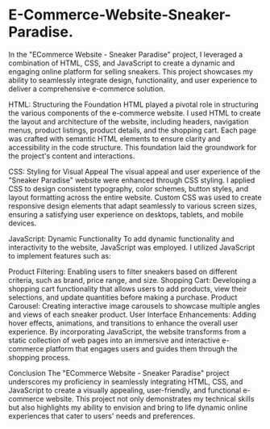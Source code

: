 # E-Commerce-Website-Sneaker-Paradise.

In the "ECommerce Website - Sneaker Paradise" project, I leveraged a combination of HTML, CSS, and JavaScript to create a dynamic and engaging online platform for selling sneakers. This project showcases my ability to seamlessly integrate design, functionality, and user experience to deliver a comprehensive e-commerce solution.

HTML: Structuring the Foundation
HTML played a pivotal role in structuring the various components of the e-commerce website. I used HTML to create the layout and architecture of the website, including headers, navigation menus, product listings, product details, and the shopping cart. Each page was crafted with semantic HTML elements to ensure clarity and accessibility in the code structure. This foundation laid the groundwork for the project's content and interactions.

CSS: Styling for Visual Appeal
The visual appeal and user experience of the "Sneaker Paradise" website were enhanced through CSS styling. I applied CSS to design consistent typography, color schemes, button styles, and layout formatting across the entire website. Custom CSS was used to create responsive design elements that adapt seamlessly to various screen sizes, ensuring a satisfying user experience on desktops, tablets, and mobile devices.

JavaScript: Dynamic Functionality
To add dynamic functionality and interactivity to the website, JavaScript was employed. I utilized JavaScript to implement features such as:

Product Filtering: Enabling users to filter sneakers based on different criteria, such as brand, price range, and size.
Shopping Cart: Developing a shopping cart functionality that allows users to add products, view their selections, and update quantities before making a purchase.
Product Carousel: Creating interactive image carousels to showcase multiple angles and views of each sneaker product.
User Interface Enhancements: Adding hover effects, animations, and transitions to enhance the overall user experience.
By incorporating JavaScript, the website transforms from a static collection of web pages into an immersive and interactive e-commerce platform that engages users and guides them through the shopping process.

Conclusion
The "ECommerce Website - Sneaker Paradise" project underscores my proficiency in seamlessly integrating HTML, CSS, and JavaScript to create a visually appealing, user-friendly, and functional e-commerce website. This project not only demonstrates my technical skills but also highlights my ability to envision and bring to life dynamic online experiences that cater to users' needs and preferences.

